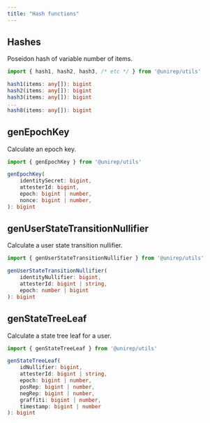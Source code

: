 ```yaml
---
title: "Hash functions"
---
```


## Hashes

Poseidon hash of variable number of items.
```ts
import { hash1, hash2, hash3, /* etc */ } from '@unirep/utils'

hash1(items: any[]): bigint
hash2(items: any[]): bigint
hash3(items: any[]): bigint
...
hash8(items: any[]): bigint
```

## genEpochKey

Calculate an epoch key.

```ts
import { genEpochKey } from '@unirep/utils'

genEpochKey(
    identitySecret: bigint,
    attesterId: bigint,
    epoch: bigint | number,
    nonce: bigint | number,
): bigint
```

## genUserStateTransitionNullifier

Calculate a user state transition nullifier.
```ts
import { genUserStateTransitionNullifier } from '@unirep/utils'

genUserStateTransitionNullifier(
    identityNullifier: bigint,
    attesterId: bigint | string,
    epoch: number | bigint
): bigint
```

## genStateTreeLeaf

Calculate a state tree leaf for a user.
```ts
import { genStateTreeLeaf } from '@unirep/utils'

genStateTreeLeaf(
    idNullifier: bigint,
    attesterId: bigint | string,
    epoch: bigint | number,
    posRep: bigint | number,
    negRep: bigint | number,
    graffiti: bigint | number,
    timestamp: bigint | number
): bigint
```
